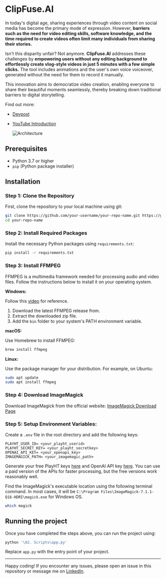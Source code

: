 # ClipFuse.AI

In today's digital age, sharing experiences through video content on social media has become the primary mode of expression. However, **barriers such as the need for video editing skills, software knowledge, and the time required to create videos often limit many individuals from sharing their stories.**

Isn't this disparity unfair? Not anymore. **ClipFuse.AI** addresses these challenges by **empowering users without any editing background to effortlessly create vlog-style videos in just 5 minutes with a few simple clicks.** The tool includes animations and the user's own voice voiceover, generated without the need for them to record it manually.

This innovation aims to democratize video creation, enabling everyone to share their beautiful moments seamlessly, thereby breaking down traditional barriers to digital storytelling.

Find out more:
* [Devpost](https://devpost.com/software/project-name-bkawpr)
* [YouTube Introduction](https://youtu.be/vMr8ML_7gsw?si=pQf2pmzZx2Y0g_1q)

  ![Architecture](https://github.com/Niranjan-Cholendiran/ClipFuse.AI/assets/78549555/2e2776b8-6d4a-4a76-b6d6-ca3c3b039ed9)


## Prerequisites

- Python 3.7 or higher
- `pip` (Python package installer)

## Installation

### Step 1: Clone the Repository

First, clone the repository to your local machine using git:

```bash
git clone https://github.com/your-username/your-repo-name.git https://github.com/Niranjan-Cholendiran/ClipFuse.AI.git
cd your-repo-name
```

### Step 2: Install Required Packages

Install the necessary Python packages using `requirements.txt`:

```bash
pip install -r requirements.txt
```

### Step 3: Install FFMPEG

FFMPEG is a multimedia framework needed for processing audio and video files. Follow the instructions below to install it on your operating system.

**Windows:**

Follow this [video](https://youtu.be/JR36oH35Fgg?si=32yKMXuZKsAckeqX) for reference.
1. Download the latest FFMPEG release from.
2. Extract the downloaded zip file.
3. Add the `bin` folder to your system's PATH environment variable.

**macOS:**

Use Homebrew to install FFMPEG:
```bash
brew install ffmpeg
```
**Linux:**

Use the package manager for your distribution. For example, on Ubuntu:
```bash
sudo apt update
sudo apt install ffmpeg
```

### Step 4: Download ImageMagick

Download ImageMagick from the official website: [ImageMagick Download Page](https://imagemagick.org/script/download.php)

### Step 5: Setup Environment Variables:

Create a `.env` file in the root directory and add the following keys:

```plaintext
PLAYHT_USER_ID= <your_playht_userid>
PLAYHT_SECRET_KEY= <your_playht_secretkey>
OPENAI_API_KEY= <your_openapi_key>
IMAGEMAGICK_PATH= <your_imagemagic_path>
```
Generate your free PlayHT keys [here](https://play.ht/studio/api-access) and OpenAI API key [here](https://openai.com/index/openai-api/). You can use a paid version of the APIs for faster processing, but the free versions work reasonably well.

Find the ImageMagick's executable location using the following terminal command. In most cases, it will be `C:\Program Files\ImageMagick-7.1.1-Q16-HDRI\magick.exe` for Windows OS.
```bash
which magick
```

## Running the project

Once you have completed the steps above, you can run the project using:
```bash
python '\02. Scripts\app.py'
```
Replace `app.py` with the entry point of your project.

-----

Happy coding! If you encounter any issues, please open an issue in this repository or message me on [LinkedIn](https://www.linkedin.com/in/niranjan-cholendiran/).

